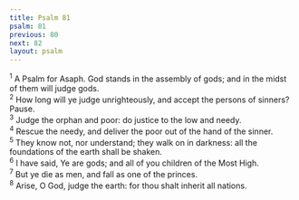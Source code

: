 ```yaml
---
title: Psalm 81
psalm: 81
previous: 80
next: 82
layout: psalm
---
```

<div class="psalm-verse"><sup class="verse-number">1</sup> A Psalm for Asaph. God stands in the assembly of gods; and in the midst of them will judge gods. </div><div class="psalm-verse"><sup class="verse-number">2</sup> How long will ye judge unrighteously, and accept the persons of sinners? Pause. </div><div class="psalm-verse"><sup class="verse-number">3</sup> Judge the orphan and poor: do justice to the low and needy. </div><div class="psalm-verse"><sup class="verse-number">4</sup> Rescue the needy, and deliver the poor out of the hand of the sinner. </div><div class="psalm-verse"><sup class="verse-number">5</sup> They know not, nor understand; they walk on in darkness: all the foundations of the earth shall be shaken. </div><div class="psalm-verse"><sup class="verse-number">6</sup> I have said, Ye are gods; and all of you children of the Most High. </div><div class="psalm-verse"><sup class="verse-number">7</sup> But ye die as men, and fall as one of the princes. </div><div class="psalm-verse"><sup class="verse-number">8</sup> Arise, O God, judge the earth: for thou shalt inherit all nations. </div>